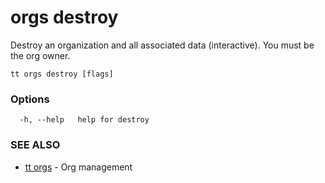 # orgs destroy

Destroy an organization and all associated data (interactive). You must be the org owner.

```
tt orgs destroy [flags]
```

### Options

```
  -h, --help   help for destroy
```

### SEE ALSO

* [tt orgs](tt_orgs.md)	 - Org management
